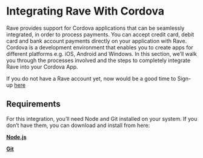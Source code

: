 # Integrating Rave With Cordova

Rave provides support for Cordova applications that can be seamlessly integrated, in order to process payments. You can accept credit card, debit card and bank account payments directly on your application with Rave. Cordova is a development environment that enables you to create apps for different platforms e.g. iOS, Android and Windows. In this section, we’ll walk you through the processes involved and the steps to completely integrate Rave into your Cordova App.

If you do not have a  Rave account yet, now would be a good time to Sign-up [here](https://flutterwave.com/)

## Requirements

For this integration, you’ll need Node and Git installed on your system. If you don’t have them, you can download and install from here:

[**Node.js**](https://nodejs.org/en/download/)

[**Git**](https://git-scm.com/downloads)
